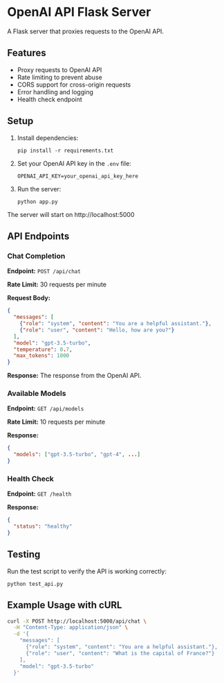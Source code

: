 # OpenAI API Flask Server

A Flask server that proxies requests to the OpenAI API.

## Features

- Proxy requests to OpenAI API
- Rate limiting to prevent abuse
- CORS support for cross-origin requests
- Error handling and logging
- Health check endpoint

## Setup

1. Install dependencies:
   ```
   pip install -r requirements.txt
   ```

2. Set your OpenAI API key in the `.env` file:
   ```
   OPENAI_API_KEY=your_openai_api_key_here
   ```

3. Run the server:
   ```
   python app.py
   ```

The server will start on http://localhost:5000

## API Endpoints

### Chat Completion

**Endpoint:** `POST /api/chat`

**Rate Limit:** 30 requests per minute

**Request Body:**
```json
{
  "messages": [
    {"role": "system", "content": "You are a helpful assistant."},
    {"role": "user", "content": "Hello, how are you?"}
  ],
  "model": "gpt-3.5-turbo",
  "temperature": 0.7,
  "max_tokens": 1000
}
```

**Response:**
The response from the OpenAI API.

### Available Models

**Endpoint:** `GET /api/models`

**Rate Limit:** 10 requests per minute

**Response:**
```json
{
  "models": ["gpt-3.5-turbo", "gpt-4", ...]
}
```

### Health Check

**Endpoint:** `GET /health`

**Response:**
```json
{
  "status": "healthy"
}
```

## Testing

Run the test script to verify the API is working correctly:

```
python test_api.py
```

## Example Usage with cURL

```bash
curl -X POST http://localhost:5000/api/chat \
  -H "Content-Type: application/json" \
  -d '{
    "messages": [
      {"role": "system", "content": "You are a helpful assistant."},
      {"role": "user", "content": "What is the capital of France?"}
    ],
    "model": "gpt-3.5-turbo"
  }'
``` 